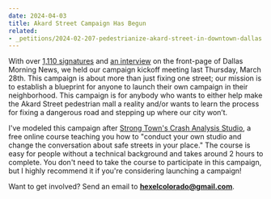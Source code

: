 ```yaml
---
date: 2024-04-03
title: Akard Street Campaign Has Begun 
related:
- _petitions/2024-02-207-pedestrianize-akard-street-in-downtown-dallas.md
---
```

With over [1,110 signatures](https://www.change.org/p/pedestrianize-akard-street-in-downtown-dallas-elm-main-commerce) and [an interview](https://www.dallasnews.com/news/transportation/2024/03/15/is-dallas-unsafe-for-walking-fatality-prompts-call-for-pedestrian-zone-at-akard-street/) on the front-page of Dallas Morning News, we held our campaign kickoff  meeting last Thursday, March 28th. This campaign is about more than just fixing one street; our mission is to establish a blueprint for anyone to launch their own campaign in their neighborhood. This campaign is for anybody who wants to either help make the Akard Street pedestrian mall a reality and/or wants to learn the process for fixing a dangerous road and stepping up where our city won’t.

I've modeled this campaign after [Strong Town's Crash Analysis Studio](https://academy.strongtowns.org/p/starting-your-own-crash-analysis-studio), a free online course teaching you how to "conduct your own studio and change the conversation about safe streets in your place." The course is easy for people without a technical background and takes around 2 hours to complete. You don't need to take the course to participate in this campaign, but I highly recommend it if you're considering launching a campaign!

Want to get involved? Send an email to **hexelcolorado@gmail.com**.